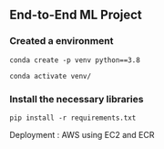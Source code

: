 ## End-to-End ML Project

### Created a environment
```
conda create -p venv python==3.8

conda activate venv/
```
### Install the necessary libraries
```
pip install -r requirements.txt
```
Deployment : AWS using EC2 and ECR
